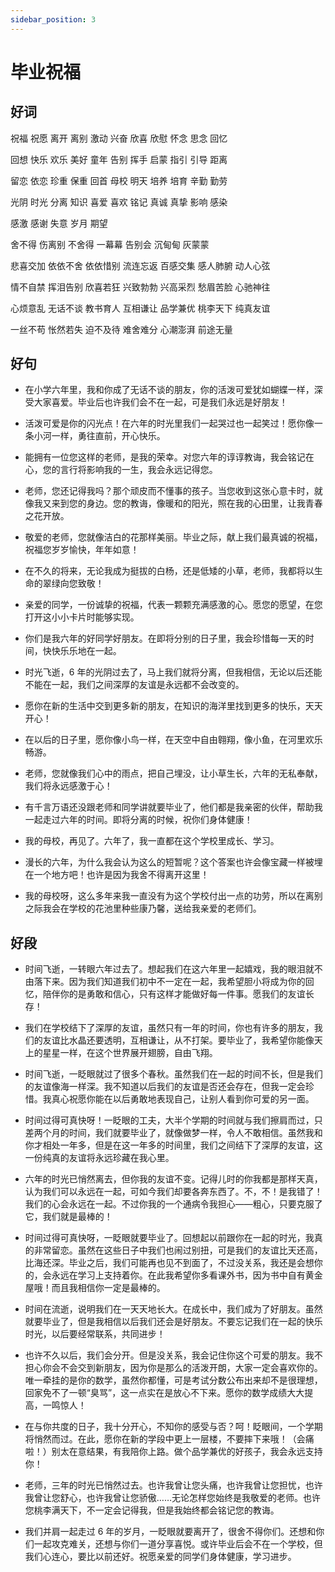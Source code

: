 ```yaml
---
sidebar_position: 3
---
```


# 毕业祝福

## 好词

祝福 祝愿 离开 离别 激动 兴奋 欣喜 欣慰 怀念 思念 回忆

回想 快乐 欢乐 美好 童年 告别 挥手 启蒙 指引 引导 距离

留恋 依恋 珍重 保重 回首 母校 明天 培养 培育 辛勤 勤劳

光阴 时光 分离 知识 喜爱 喜欢 铭记 真诚 真挚 影响 感染

感激 感谢 失意 岁月 期望

舍不得 伤离别 不舍得 一幕幕 告别会 沉甸甸 灰蒙蒙

悲喜交加 依依不舍 依依惜别 流连忘返 百感交集 感人肺腑 动人心弦

情不自禁 挥泪告别 欣喜若狂 兴致勃勃 兴高采烈 愁眉苦脸 心驰神往

心烦意乱 无话不谈 教书育人 互相谦让 品学兼优 桃李天下 纯真友谊

一丝不苟 怅然若失 迫不及待 难舍难分 心潮澎湃 前途无量

## 好句

- 在小学六年里，我和你成了无话不谈的朋友，你的活泼可爱犹如蝴蝶一样，深受大家喜爱。毕业后也许我们会不在一起，可是我们永远是好朋友！

- 活泼可爱是你的闪光点！在六年的时光里我们一起哭过也一起笑过！愿你像一条小河一样，勇往直前，开心快乐。

- 能拥有一位您这样的老师，是我的荣幸。对您六年的谆谆教诲，我会铭记在心，您的言行将影响我的一生，我会永远记得您。

- 老师，您还记得我吗？那个顽皮而不懂事的孩子。当您收到这张心意卡时，就像我又来到您的身边。您的教诲，像暖和的阳光，照在我的心田里，让我青春之花开放。

- 敬爱的老师，您就像洁白的花那样美丽。毕业之际，献上我们最真诚的祝福，祝福您岁岁愉快，年年如意！

- 在不久的将来，无论我成为挺拔的白杨，还是低矮的小草，老师，我都将以生命的翠绿向您致敬！

- 亲爱的同学，一份诚挚的祝福，代表一颗颗充满感激的心。愿您的愿望，在您打开这小小卡片时能够实现。

- 你们是我六年的好同学好朋友。在即将分别的日子里，我会珍惜每一天的时间，快快乐乐地在一起。

- 时光飞逝，6 年的光阴过去了，马上我们就将分离，但我相信，无论以后还能不能在一起，我们之间深厚的友谊是永远都不会改变的。

- 愿你在新的生活中交到更多新的朋友，在知识的海洋里找到更多的快乐，天天开心！

- 在以后的日子里，愿你像小鸟一样，在天空中自由翱翔，像小鱼，在河里欢乐畅游。

- 老师，您就像我们心中的雨点，把自己埋没，让小草生长，六年的无私奉献，我们将永远感激于心！

- 有千言万语还没跟老师和同学讲就要毕业了，他们都是我亲密的伙伴，帮助我一起走过六年的时间。即将分离的时候，祝你们身体健康！

- 我的母校，再见了。六年了，我一直都在这个学校里成长、学习。

- 漫长的六年，为什么我会认为这么的短暂呢？这个答案也许会像宝藏一样被埋在一个地方吧！也许是因为我舍不得离开这里！

- 我的母校呀，这么多年来我一直没有为这个学校付出一点的功劳，所以在离别之际我会在学校的花池里种些康乃馨，送给我亲爱的老师们。

## 好段

- 时间飞逝，一转眼六年过去了。想起我们在这六年里一起嬉戏，我的眼泪就不由落下来。因为我们知道我们初中不一定在一起，我希望胆小将成为你的回忆，陪伴你的是勇敢和信心，只有这样才能做好每一件事。愿我们的友谊长存！

- 我们在学校结下了深厚的友谊，虽然只有一年的时间，你也有许多的朋友，我们的友谊比水晶还要透明，互相谦让，从不打架。要毕业了，我希望你能像天上的星星一样，在这个世界展开翅膀，自由飞翔。

- 时间飞逝，一眨眼就过了很多个春秋。虽然我们在一起的时间不长，但是我们的友谊像海一样深。我不知道以后我们的友谊是否还会存在，但我一定会珍惜。我真心祝愿你能在以后勇敢地表现自己，让别人看到你可爱的另一面。

- 时间过得可真快呀！一眨眼的工夫，大半个学期的时间就与我们擦肩而过，只差两个月的时间，我们就要毕业了，就像做梦一样，令人不敢相信。虽然我和你才相处一年多，但是在这一年多的时间里，我们之间结下了深厚的友谊，这一份纯真的友谊将永远珍藏在我心里。

- 六年的时光已悄然离去，但你我的友谊不变。记得儿时的你我都是那样天真，认为我们可以永远在一起，可如今我们却要各奔东西了。不，不！是我错了！我们的心会永远在一起。不过你我的一个通病令我担心——粗心，只要克服了它，我们就是最棒的！

- 时间过得可真快呀，一眨眼就要毕业了。回想起以前跟你在一起的时光，我真的非常留恋。虽然在这些日子中我们也闹过别扭，可是我们的友谊比天还高，比海还深。毕业之后，我们可能再也见不到面了，不过没关系，我还是会想你的，会永远在学习上支持着你。在此我希望你多看课外书，因为书中自有黄金屋哦！而且我相信你一定是最棒的。

- 时间在流逝，说明我们在一天天地长大。在成长中，我们成为了好朋友。虽然就要毕业了，但是我相信以后我们还会是好朋友。不要忘记我们在一起的快乐时光，以后要经常联系，共同进步！

- 也许不久以后，我们会分开。但是没关系，我会记住你这个可爱的朋友。我不担心你会不会交到新朋友，因为你是那么的活泼开朗，大家一定会喜欢你的。唯一牵挂的是你的数学，虽然你都懂，可是考试分数公布出来却不是很理想，回家免不了一顿“臭骂”，这一点实在是放心不下来。愿你的数学成绩大大提高，一鸣惊人！

- 在与你共度的日子，我十分开心，不知你的感受与否？呵！眨眼间，一个学期将悄然而过。在此，愿你在新的学段中更上一层楼，不要摔下来哦！（会痛啦！）别太在意结果，有我陪你上路。做个品学兼优的好孩子，我会永远支持你！

- 老师，三年的时光已悄然过去。也许我曾让您头痛，也许我曾让您担忧，也许我曾让您舒心，也许我曾让您骄傲……无论怎样您始终是我敬爱的老师。也许您桃李满天下，不一定会记得我，但是我始终都会铭记您的教诲。

- 我们并肩一起走过 6 年的岁月，一眨眼就要离开了，很舍不得你们。还想和你们一起攻克难关，还想与你们一道分享喜悦。或许毕业后会不在一个学校，但我们心连心，要比以前还好。祝愿亲爱的同学们身体健康，学习进步。
